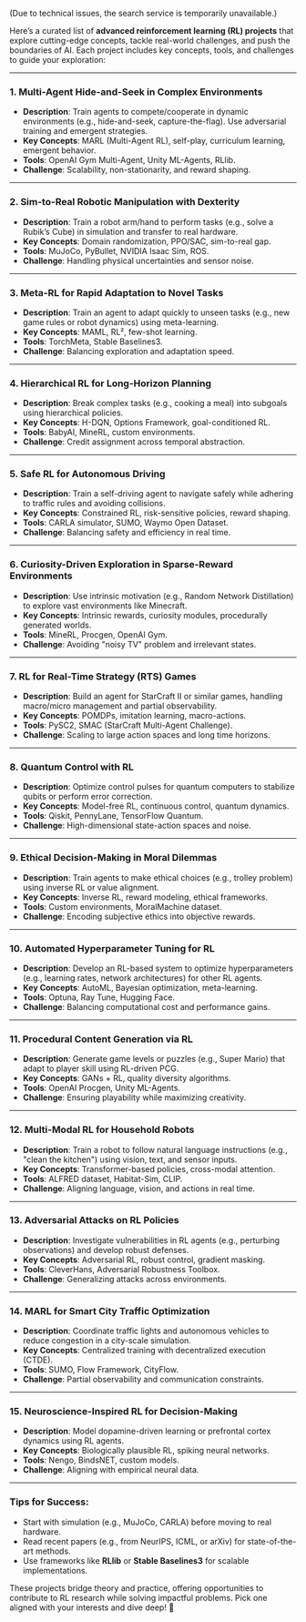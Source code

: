 (Due to technical issues, the search service is temporarily unavailable.)

Here’s a curated list of **advanced reinforcement learning (RL) projects** that
explore cutting-edge concepts, tackle real-world challenges, and push the
boundaries of AI. Each project includes key concepts, tools, and challenges to
guide your exploration:

---

### 1. **Multi-Agent Hide-and-Seek in Complex Environments**

- **Description**: Train agents to compete/cooperate in dynamic environments
  (e.g., hide-and-seek, capture-the-flag). Use adversarial training and emergent
  strategies.
- **Key Concepts**: MARL (Multi-Agent RL), self-play, curriculum learning,
  emergent behavior.
- **Tools**: OpenAI Gym Multi-Agent, Unity ML-Agents, RLlib.
- **Challenge**: Scalability, non-stationarity, and reward shaping.

---

### 2. **Sim-to-Real Robotic Manipulation with Dexterity**

- **Description**: Train a robot arm/hand to perform tasks (e.g., solve a
  Rubik’s Cube) in simulation and transfer to real hardware.
- **Key Concepts**: Domain randomization, PPO/SAC, sim-to-real gap.
- **Tools**: MuJoCo, PyBullet, NVIDIA Isaac Sim, ROS.
- **Challenge**: Handling physical uncertainties and sensor noise.

---

### 3. **Meta-RL for Rapid Adaptation to Novel Tasks**

- **Description**: Train an agent to adapt quickly to unseen tasks (e.g., new
  game rules or robot dynamics) using meta-learning.
- **Key Concepts**: MAML, RL², few-shot learning.
- **Tools**: TorchMeta, Stable Baselines3.
- **Challenge**: Balancing exploration and adaptation speed.

---

### 4. **Hierarchical RL for Long-Horizon Planning**

- **Description**: Break complex tasks (e.g., cooking a meal) into subgoals
  using hierarchical policies.
- **Key Concepts**: H-DQN, Options Framework, goal-conditioned RL.
- **Tools**: BabyAI, MineRL, custom environments.
- **Challenge**: Credit assignment across temporal abstraction.

---

### 5. **Safe RL for Autonomous Driving**

- **Description**: Train a self-driving agent to navigate safely while adhering
  to traffic rules and avoiding collisions.
- **Key Concepts**: Constrained RL, risk-sensitive policies, reward shaping.
- **Tools**: CARLA simulator, SUMO, Waymo Open Dataset.
- **Challenge**: Balancing safety and efficiency in real time.

---

### 6. **Curiosity-Driven Exploration in Sparse-Reward Environments**

- **Description**: Use intrinsic motivation (e.g., Random Network Distillation)
  to explore vast environments like Minecraft.
- **Key Concepts**: Intrinsic rewards, curiosity modules, procedurally generated
  worlds.
- **Tools**: MineRL, Procgen, OpenAI Gym.
- **Challenge**: Avoiding "noisy TV" problem and irrelevant states.

---

### 7. **RL for Real-Time Strategy (RTS) Games**

- **Description**: Build an agent for StarCraft II or similar games, handling
  macro/micro management and partial observability.
- **Key Concepts**: POMDPs, imitation learning, macro-actions.
- **Tools**: PySC2, SMAC (StarCraft Multi-Agent Challenge).
- **Challenge**: Scaling to large action spaces and long time horizons.

---

### 8. **Quantum Control with RL**

- **Description**: Optimize control pulses for quantum computers to stabilize
  qubits or perform error correction.
- **Key Concepts**: Model-free RL, continuous control, quantum dynamics.
- **Tools**: Qiskit, PennyLane, TensorFlow Quantum.
- **Challenge**: High-dimensional state-action spaces and noise.

---

### 9. **Ethical Decision-Making in Moral Dilemmas**

- **Description**: Train agents to make ethical choices (e.g., trolley problem)
  using inverse RL or value alignment.
- **Key Concepts**: Inverse RL, reward modeling, ethical frameworks.
- **Tools**: Custom environments, MoralMachine dataset.
- **Challenge**: Encoding subjective ethics into objective rewards.

---

### 10. **Automated Hyperparameter Tuning for RL**

- **Description**: Develop an RL-based system to optimize hyperparameters (e.g.,
  learning rates, network architectures) for other RL agents.
- **Key Concepts**: AutoML, Bayesian optimization, meta-learning.
- **Tools**: Optuna, Ray Tune, Hugging Face.
- **Challenge**: Balancing computational cost and performance gains.

---

### 11. **Procedural Content Generation via RL**

- **Description**: Generate game levels or puzzles (e.g., Super Mario) that
  adapt to player skill using RL-driven PCG.
- **Key Concepts**: GANs + RL, quality diversity algorithms.
- **Tools**: OpenAI Procgen, Unity ML-Agents.
- **Challenge**: Ensuring playability while maximizing creativity.

---

### 12. **Multi-Modal RL for Household Robots**

- **Description**: Train a robot to follow natural language instructions (e.g.,
  "clean the kitchen") using vision, text, and sensor inputs.
- **Key Concepts**: Transformer-based policies, cross-modal attention.
- **Tools**: ALFRED dataset, Habitat-Sim, CLIP.
- **Challenge**: Aligning language, vision, and actions in real time.

---

### 13. **Adversarial Attacks on RL Policies**

- **Description**: Investigate vulnerabilities in RL agents (e.g., perturbing
  observations) and develop robust defenses.
- **Key Concepts**: Adversarial RL, robust control, gradient masking.
- **Tools**: CleverHans, Adversarial Robustness Toolbox.
- **Challenge**: Generalizing attacks across environments.

---

### 14. **MARL for Smart City Traffic Optimization**

- **Description**: Coordinate traffic lights and autonomous vehicles to reduce
  congestion in a city-scale simulation.
- **Key Concepts**: Centralized training with decentralized execution (CTDE).
- **Tools**: SUMO, Flow Framework, CityFlow.
- **Challenge**: Partial observability and communication constraints.

---

### 15. **Neuroscience-Inspired RL for Decision-Making**

- **Description**: Model dopamine-driven learning or prefrontal cortex dynamics
  using RL agents.
- **Key Concepts**: Biologically plausible RL, spiking neural networks.
- **Tools**: Nengo, BindsNET, custom models.
- **Challenge**: Aligning with empirical neural data.

---

### Tips for Success:

- Start with simulation (e.g., MuJoCo, CARLA) before moving to real hardware.
- Read recent papers (e.g., from NeurIPS, ICML, or arXiv) for state-of-the-art
  methods.
- Use frameworks like **RLlib** or **Stable Baselines3** for scalable
  implementations.

These projects bridge theory and practice, offering opportunities to contribute
to RL research while solving impactful problems. Pick one aligned with your
interests and dive deep! 🚀
